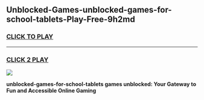 
## Unblocked-Games-unblocked-games-for-school-tablets-Play-Free-9h2md
<h3>
<a href="https://premium76.site?title=unblocked-games-for-school-tablets&ref=10A">CLICK TO PLAY</a></h3>
<hr>

<h3>
<a href="https://premium76.site?title=unblocked-games-for-school-tablets&ref=10A">CLICK 2 PLAY</a>
  
</h3>

<a href="https://premium76.site?title=unblocked-games-for-school-tablets&ref=10A"><img src="https://clearcache.store/games.png"></a>


**unblocked-games-for-school-tablets games unblocked: Your Gateway to Fun and Accessible Online Gaming**
